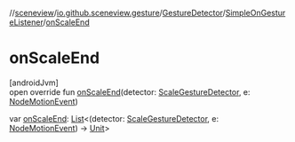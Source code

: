 //[sceneview](../../../../index.md)/[io.github.sceneview.gesture](../../index.md)/[GestureDetector](../index.md)/[SimpleOnGestureListener](index.md)/[onScaleEnd](on-scale-end.md)

# onScaleEnd

[androidJvm]\
open override fun [onScaleEnd](on-scale-end.md)(detector: [ScaleGestureDetector](../../-scale-gesture-detector/index.md), e: [NodeMotionEvent](../../-node-motion-event/index.md))

var [onScaleEnd](on-scale-end.md): [List](https://kotlinlang.org/api/latest/jvm/stdlib/kotlin.collections/-list/index.html)&lt;(detector: [ScaleGestureDetector](../../-scale-gesture-detector/index.md), e: [NodeMotionEvent](../../-node-motion-event/index.md)) -&gt; [Unit](https://kotlinlang.org/api/latest/jvm/stdlib/kotlin/-unit/index.html)&gt;
